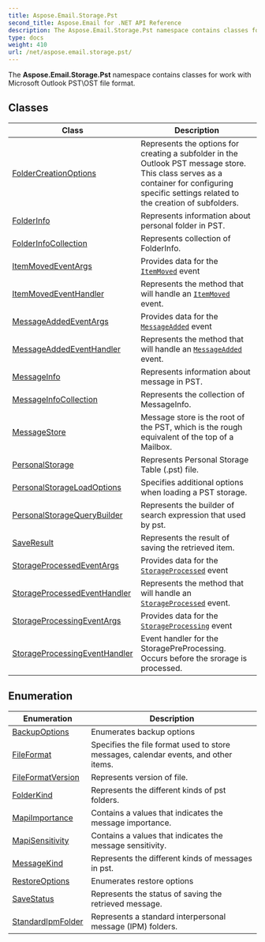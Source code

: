 ```yaml
---
title: Aspose.Email.Storage.Pst
second_title: Aspose.Email for .NET API Reference
description: The Aspose.Email.Storage.Pst namespace contains classes for work with Microsoft Outlook PSTOST file format
type: docs
weight: 410
url: /net/aspose.email.storage.pst/
---
```

The **Aspose.Email.Storage.Pst** namespace contains classes for work with Microsoft Outlook PST\OST file format.

## Classes

| Class | Description |
| --- | --- |
| [FolderCreationOptions](./foldercreationoptions/) | Represents the options for creating a subfolder in the Outlook PST message store. This class serves as a container for configuring specific settings related to the creation of subfolders. |
| [FolderInfo](./folderinfo/) | Represents information about personal folder in PST. |
| [FolderInfoCollection](./folderinfocollection/) | Represents collection of FolderInfo. |
| [ItemMovedEventArgs](./itemmovedeventargs/) | Provides data for the [`ItemMoved`](../aspose.email.storage.pst/folderinfo/itemmoved/) event |
| [ItemMovedEventHandler](./itemmovedeventhandler/) | Represents the method that will handle an [`ItemMoved`](../aspose.email.storage.pst/folderinfo/itemmoved/) event. |
| [MessageAddedEventArgs](./messageaddedeventargs/) | Provides data for the [`MessageAdded`](../aspose.email.storage.pst/folderinfo/messageadded/) event |
| [MessageAddedEventHandler](./messageaddedeventhandler/) | Represents the method that will handle an [`MessageAdded`](../aspose.email.storage.pst/folderinfo/messageadded/) event. |
| [MessageInfo](./messageinfo/) | Represents information about message in PST. |
| [MessageInfoCollection](./messageinfocollection/) | Represents the collection of MessageInfo. |
| [MessageStore](./messagestore/) | Message store is the root of the PST, which is the rough equivalent of the top of a Mailbox. |
| [PersonalStorage](./personalstorage/) | Represents Personal Storage Table (.pst) file. |
| [PersonalStorageLoadOptions](./personalstorageloadoptions/) | Specifies additional options when loading a PST storage. |
| [PersonalStorageQueryBuilder](./personalstoragequerybuilder/) | Represents the builder of search expression that used by pst. |
| [SaveResult](./saveresult/) | Represents the result of saving the retrieved item. |
| [StorageProcessedEventArgs](./storageprocessedeventargs/) | Provides data for the [`StorageProcessed`](../aspose.email.storage.pst/personalstorage/storageprocessed/) event |
| [StorageProcessedEventHandler](./storageprocessedeventhandler/) | Represents the method that will handle an [`StorageProcessed`](../aspose.email.storage.pst/personalstorage/storageprocessed/) event. |
| [StorageProcessingEventArgs](./storageprocessingeventargs/) | Provides data for the [`StorageProcessing`](../aspose.email.storage.pst/personalstorage/storageprocessing/) event |
| [StorageProcessingEventHandler](./storageprocessingeventhandler/) | Event handler for the StoragePreProcessing. Occurs before the srorage is processed. |
## Enumeration

| Enumeration | Description |
| --- | --- |
| [BackupOptions](./backupoptions/) | Enumerates backup options |
| [FileFormat](./fileformat/) | Specifies the file format used to store messages, calendar events, and other items. |
| [FileFormatVersion](./fileformatversion/) | Represents version of file. |
| [FolderKind](./folderkind/) | Represents the different kinds of pst folders. |
| [MapiImportance](./mapiimportance/) | Contains a values that indicates the message importance. |
| [MapiSensitivity](./mapisensitivity/) | Contains a values that indicates the message sensitivity. |
| [MessageKind](./messagekind/) | Represents the different kinds of messages in pst. |
| [RestoreOptions](./restoreoptions/) | Enumerates restore options |
| [SaveStatus](./savestatus/) | Represents the status of saving the retrieved message. |
| [StandardIpmFolder](./standardipmfolder/) | Represents a standard interpersonal message (IPM) folders. |


